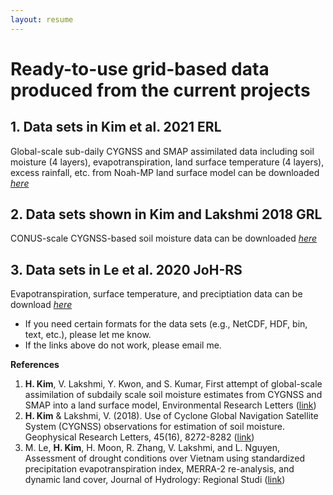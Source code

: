 ```yaml
---
layout: resume
---
```

# Ready-to-use grid-based data produced from the current projects

## 1. Data sets in Kim et al. 2021 ERL
Global-scale sub-daily CYGNSS and SMAP assimilated data including soil moisture (4 layers), evapotranspiration, land surface temperature (4 layers), excess rainfall, etc. from Noah-MP land surface model can be downloaded _[here]()_

## 2. Data sets shown in Kim and Lakshmi 2018 GRL
CONUS-scale CYGNSS-based soil moisture data can be downloaded _[here]()_

## 3. Data sets in Le et al. 2020 JoH-RS
Evapotranspiration, surface temperature, and preciptiation data can be download _[here]()_

- If you need certain formats for the data sets (e.g., NetCDF, HDF, bin, text, etc.), please let me know.
- If the links above do not work, please email me.

__References__
1. __H. Kim__, V. Lakshmi, Y. Kwon, and S. Kumar, First attempt of global-scale assimilation of subdaily scale soil moisture estimates from CYGNSS and SMAP into a land surface model, Environmental Research Letters ([link](https://iopscience.iop.org/article/10.1088/1748-9326/ac0ddf))
2. __H. Kim__ & Lakshmi, V. (2018). Use of Cyclone Global Navigation Satellite System (CYGNSS) observations for estimation of soil moisture. Geophysical Research Letters, 45(16), 8272-8282 ([link](https://agupubs.onlinelibrary.wiley.com/doi/full/10.1029/2018GL078923))
3. M. Le, __H. Kim__, H. Moon, R. Zhang, V. Lakshmi, and L. Nguyen, Assessment of drought conditions over Vietnam using standardized precipitation evapotranspiration index, MERRA-2 re-analysis, and dynamic land cover, Journal of Hydrology: Regional Studi ([link](https://www.sciencedirect.com/science/article/pii/S221458182030241X))
